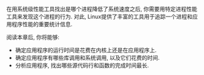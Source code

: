 在用系统级性能工具找出是哪个进程降低了系统速度之后, 你需要用特定进程性能工具来发现这个进程的行为. 对此, Linux提供了丰富的工具用于追踪一个进程和应用程序性能的重要统计信息. 

阅读本章后, 你将能够: 

* 确定应用程序的运行时间是花费在内核上还是在应用程序上. 
* 确定应用程序有哪些库调用和系统调用, 以及它们花费的时间. 
* 分析应用程序, 找出哪些源代码行和函数的完成时间最长. 